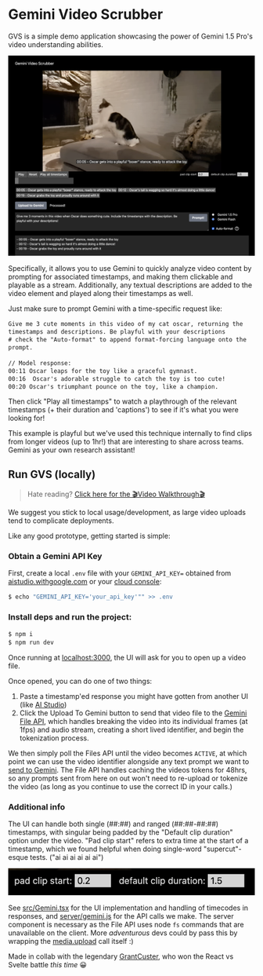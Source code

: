 # Gemini Video Scrubber

GVS is a simple demo application showcasing the power of Gemini 1.5 Pro's video understanding abilities.

![GVS with my Oscar](public/gvs.png)

Specifically, it allows you to use Gemini to quickly analyze video content by prompting for associated timestamps, and making them clickable and playable as a stream. Additionally, any textual descriptions are added to the video element and played along their timestamps as well.

Just make sure to prompt Gemini with a time-specific request like:
```
Give me 3 cute moments in this video of my cat oscar, returning the timestamps and descriptions. Be playful with your descriptions
# check the "Auto-format" to append format-forcing language onto the prompt. 

// Model response:
00:11 Oscar leaps for the toy like a graceful gymnast.
00:16  Oscar's adorable struggle to catch the toy is too cute!
00:20 Oscar's triumphant pounce on the toy, like a champion.
```

Then click "Play all timestamps" to watch a playthrough of the relevant timestamps (+ their duration and 'captions') to see if it's what you were looking for!

This example is playful but we've used this technique internally to find clips from longer videos (up to 1hr!) that are interesting to share across teams. Gemini as your own research assistant!

## Run GVS (locally)

> Hate reading? [Click here for the 🎬Video Walkthrough🎬](https://youtu.be/-kRxs7mrRXU)

We suggest you stick to local usage/development, as large video uploads tend to complicate deployments.

Like any good prototype, getting started is simple:

### Obtain a Gemini API Key 
First, create a local `.env` file with your `GEMINI_API_KEY=` obtained from [aistudio.withgoogle.com](https://aistudio.google.com/app/apikey) or your [cloud console](https://ai.google.dev/gemini-api/docs/api-key):
```bash
$ echo "GEMINI_API_KEY='your_api_key'"" >> .env
```

 ### Install deps and run the project:

```bash
$ npm i
$ npm run dev
```

Once running at [localhost:3000](http://localhost:3000), the UI will ask for you to open up a video file. 

Once opened, you can do one of two things:
1. Paste a timestamp'ed response you might have gotten from another UI (like [AI Studio](https://aistudio.google.com))
2. Click the Upload To Gemini button to send that video file to the [Gemini File API](https://ai.google.dev/gemini-api/docs/prompting_with_media?lang=node), which handles breaking the video
into its individual frames (at 1fps) and audio stream, creating a short lived identifier, and begin the 
tokenization process.

We then simply poll the Files API until the video becomes `ACTIVE`, at which point we can use the video
identifier alongside any text prompt we want to [send to Gemini](https://ai.google.dev/gemini-api/docs/prompting_with_media?lang=node#generate-content-from-image). The File API handles caching the videos
tokens for 48hrs, so any prompts sent from here on out won't need to re-upload or tokenize the video (as long as you continue to use the correct ID in your calls.)

### Additional info

The UI can handle both single (##:##) and ranged (##:##-##:##) timestamps, with singular being padded by the "Default clip duration" option under the video. "Pad clip start" refers to extra time at the start of a timestamp, which we found helpful when doing single-word "supercut"-esque tests. ("ai ai ai ai ai ai")

![Pad and duration](public/pad-duration.png)

See [src/Gemini.tsx](https://github.com/trippedout/gemini-video-scrubber/blob/main/src/Gemini.tsx) for the UI implementation and handling of timecodes in responses, and [server/gemini.js](https://github.com/trippedout/gemini-video-scrubber/blob/main/server/gemini.js) for the API calls we make. The server component is necessary as the File API uses node `fs` commands that are unavailable on the client. More *adventurous* devs could by pass this by wrapping the [media.upload](https://ai.google.dev/api/rest/v1beta/media/upload) call itself :)

Made in collab with the legendary [GrantCuster](https://github.com/GrantCuster), who won the React vs Svelte battle *this time* 😀 
